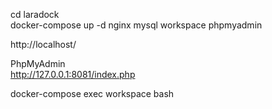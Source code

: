 
cd laradock <br>
docker-compose up -d nginx mysql workspace phpmyadmin


http://localhost/

PhpMyAdmin <br>
http://127.0.0.1:8081/index.php


docker-compose exec workspace bash